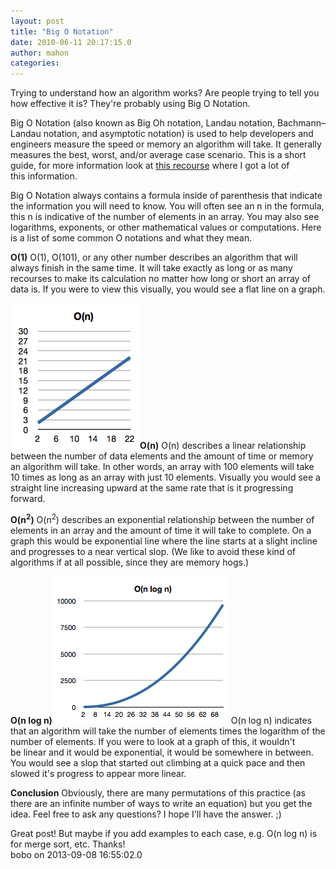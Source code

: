 ```yaml
---
layout: post
title: "Big O Notation"
date: 2010-06-11 20:17:15.0
author: mahon
categories: 
---
```

Trying to understand how an algorithm works? Are people trying to tell you how effective it is? They're probably using Big O Notation.

Big O Notation (also known as Big Oh notation, Landau notation, Bachmann–Landau notation, and asymptotic notation) is used to help developers and engineers measure the speed or memory an algorithm will take. It generally measures the best, worst, and/or average case scenario. This is a short guide, for more information look at <a href="http://rob-bell.net/2009/06/a-beginners-guide-to-big-o-notation/">this recourse</a> where I got a lot of this information.

Big O Notation always contains a formula inside of parenthesis that indicate the information you will need to know. You will often see an n in the formula, this n is indicative of the number of elements in an array. You may also see logarithms, exponents, or other mathematical values or computations. Here is a list of some common O notations and what they mean.

<strong>O(1)</strong>
O(1), O(101), or any other number describes an algorithm that will always finish in the same time. It will take exactly as long or as many recourses to make its calculation no matter how long or short an array of data is. If you were to view this visually, you would see a flat line on a graph.

<a href="/uploads/2010/06/Screen-shot-2010-06-11-at-5.35.12-PM.png"><img class="alignleft size-full wp-image-360" title="O(n)" src="/uploads/2010/06/Screen-shot-2010-06-11-at-5.35.12-PM.png" alt="O(n)" width="207" height="233" /></a><strong>O(n)</strong>
O(n) describes a linear relationship between the number of data elements and the amount of time or memory an algorithm will take. In other words, an array with 100 elements will take 10 times as long as an array with just 10 elements. Visually you would see a straight line increasing upward at the same rate that is it progressing forward.

<strong>O(n<sup>2</sup>)</strong>
O(n<sup>2</sup>) describes an exponential relationship between the number of elements in an array and the amount of time it will take to complete. On a graph this would be exponential line where the line starts at a slight incline and progresses to a near vertical slop. (We like to avoid these kind of algorithms if at all possible, since they are memory hogs.)

<strong>O(n log n)</strong><a href="/uploads/2010/06/n-log-n.png"><img class="alignright size-full wp-image-361" title="O(n log n)" src="/uploads/2010/06/n-log-n.png" alt="O(n log n)" width="282" height="236" /></a>
O(n log n) indicates that an algorithm will take the number of elements times the logarithm of the number of elements. If you were to look at a graph of this, it wouldn't be linear and it would be exponential, it would be somewhere in between. You would see a slop that started out climbing at a quick pace and then slowed it's progress to appear more linear.

<strong>Conclusion</strong>
Obviously, there are many permutations of this practice (as there are an infinite number of ways to write an equation) but you get the idea. Feel free to ask any questions? I hope I'll have the answer. ;)
<div id="clear"></div>

<div class='archived comments'>

<div class='comment'>Great post! But maybe if you add examples to each case, e.g. O(n log n) is for merge sort, etc. Thanks!  <div class='by'>bobo on 2013-09-08 16:55:02.0  </div></div>
</div>